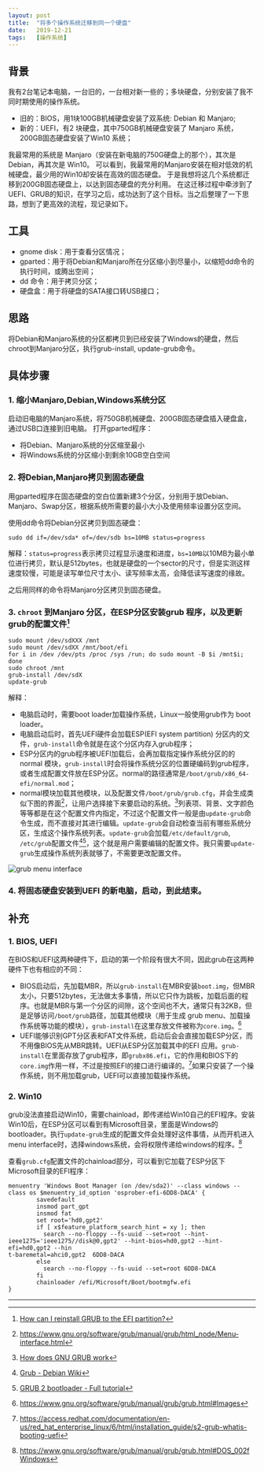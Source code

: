 ```yaml
---
layout: post
title:  "将多个操作系统迁移到同一个硬盘"
date:   2019-12-21
tags:   [操作系统]
---
```


## 背景
我有2台笔记本电脑，一台旧的，一台相对新一些的；多块硬盘，分别安装了我不同时期使用的操作系统。
- 旧的：BIOS，用1块100GB机械硬盘安装了双系统: Debian 和 Manjaro;
- 新的：UEFI，有2 块硬盘，其中750GB机械硬盘安装了 Manjaro 系统，200GB固态硬盘安装了Win10 系统；

我最常用的系统是 Manjaro（安装在新电脑的750G硬盘上的那个），其次是Debian，再其次是 Win10。
可以看到，我最常用的Manjaro安装在相对低效的机械硬盘，最少用的Win10却安装在高效的固态硬盘。
于是我想将这几个系统都迁移到200GB固态硬盘上，以达到固态硬盘的充分利用。
在这迁移过程中牵涉到了UEFI、GRUB的知识，在学习之后，成功达到了这个目标。当之后整理了一下思路，想到了更高效的流程，现记录如下。

## 工具
- gnome disk：用于查看分区情况；
- gparted：用于将Debian和Manjaro所在分区缩小到尽量小，以缩短dd命令的执行时间，或腾出空间；
- dd 命令：用于拷贝分区；
- 硬盘盒：用于将硬盘的SATA接口转USB接口；

## 思路
将Debian和Manjaro系统的分区都拷贝到已经安装了Windows的硬盘，然后chroot到Manjaro分区，执行grub-install, update-grub命令。

## 具体步骤

### 1. 缩小Manjaro,Debian,Windows系统分区
启动旧电脑的Manjaro系统，将750GB机械硬盘、200GB固态硬盘插入硬盘盒，通过USB口连接到旧电脑。
打开gparted程序：
- 将Debian、Manjaro系统的分区缩至最小
- 将Windows系统的分区缩小到剩余10GB空白空间

### 2. 将Debian,Manjaro拷贝到固态硬盘
用gparted程序在固态硬盘的空白位置新建3个分区，分别用于放Debian、Manjaro、Swap分区，根据系统所需要的最小大小及使用频率设置分区空间。


使用dd命令将Debian分区拷贝到固态硬盘：
```
sudo dd if=/dev/sda* of=/dev/sdb bs=10MB status=progress
```
解释：`status=progress`表示拷贝过程显示速度和进度，`bs=10MB`以10MB为最小单位进行拷贝，默认是512bytes，也就是硬盘的一个sector的尺寸，但是实测这样速度较慢，可能是读写单位尺寸太小、读写频率太高，会降低读写速度的缘故。

之后用同样的命令将Manjaro分区拷贝到固态硬盘。

### 3. `chroot` 到Manjaro 分区，在ESP分区安装grub 程序，以及更新grub的配置文件[^1]
```
sudo mount /dev/sdXXX /mnt
sudo mount /dev/sdXX /mnt/boot/efi
for i in /dev /dev/pts /proc /sys /run; do sudo mount -B $i /mnt$i; done
sudo chroot /mnt
grub-install /dev/sdX
update-grub 
```
解释：
- 电脑启动时，需要boot loader加载操作系统，Linux一般使用grub作为 boot loader。
- 电脑启动后时，首先UEFI硬件会加载ESP(EFI system partition) 分区内的文件，`grub-install`命令就是在这个分区内存入grub程序；
- ESP分区内的grub程序被UEFI加载后，会再加载指定操作系统分区的的normal 模块，`grub-install`时会将操作系统分区的位置硬编码到grub程序，或者生成配置文件放在ESP分区。normal的路径通常是`/boot/grub/x86_64-efi/normal.mod`；
- normal模块加载其他模块，以及配置文件`/boot/grub/grub.cfg`，并会生成类似下图的界面[^3]，让用户选择接下来要启动的系统。[^2]列表项、背景、文字颜色等等都是在这个配置文件内指定，不过这个配置文件一般是由`update-grub`命令生成，而不直接对其进行编辑。`update-grub`会自动检查当前有哪些系统分区，生成这个操作系统列表。`update-grub`会加载`/etc/default/grub`, `/etc/grub`配置文件[^4][^5]，这个就是用户需要编辑的配置文件。我只需要`update-grub`生成操作系统列表就够了，不需要更改配置文件。

![grub menu interface](https://forum.manjaro.org/uploads/default/optimized/3X/0/e/0e33a9622f1b71643577695f4836e5ebdefcb1fc_2_668x500.png)

### 4. 将固态硬盘安装到UEFI 的新电脑，启动，到此结束。


## 补充
### 1. BIOS, UEFI
在BIOS和UEFI这两种硬件下，启动的第一个阶段有很大不同，因此grub在这两种硬件下也有相应的不同：
- BIOS启动后，先加载MBR，所以`grub-install`在MBR安装`boot.img`，但MBR太小，只要512bytes，无法做太多事情，所以它只作为跳板，加载后面的程序。也就是MBR与第一个分区的间隙，这个空间也不大，通常只有32KB，但是足够访问`/boot/grub`路径，加载其他模块（用于生成 grub menu、加载操作系统等功能的模块），`grub-install`在这里存放文件被称为`core.img`。[^6]
- UEFI能够识别GPT分区表和FAT文件系统，启动后会会直接加载ESP分区，而不用像BIOS先从MBR跳转。UEFI从ESP分区加载其中的EFI 应用。`grub-install`在里面存放了grub程序，即`grubx86.efi`，它的作用和BIOS下的`core.img`作用一样，不过是按照EFI的接口进行编译的。[^7]如果只安装了一个操作系统，则不用加载grub，UEFI可以直接加载操作系统。

### 2. Win10
grub没法直接启动Win10，需要chainload，即传递给Win10自己的EFI程序。安装Win10后，在ESP分区可以看到有Microsoft目录，里面是Windows的bootloader。执行`update-grub`生成的配置文件会处理好这件事情，从而开机进入menu interface时，选择windows系统，会将权限传递给windows的程序。[^8]

查看`grub.cfg`配置文件的chainload部分，可以看到它加载了ESP分区下Microsoft目录的EFI程序：
```
menuentry 'Windows Boot Manager (on /dev/sda2)' --class windows --class os $menuentry_id_option 'osprober-efi-6DD8-DACA' {
        savedefault
        insmod part_gpt
        insmod fat
        set root='hd0,gpt2'
        if [ x$feature_platform_search_hint = xy ]; then
          search --no-floppy --fs-uuid --set=root --hint-ieee1275='ieee1275//disk@0,gpt2' --hint-bios=hd0,gpt2 --hint-efi=hd0,gpt2 --hin
t-baremetal=ahci0,gpt2  6DD8-DACA
        else
          search --no-floppy --fs-uuid --set=root 6DD8-DACA
        fi
        chainloader /efi/Microsoft/Boot/bootmgfw.efi
}
```

---

[^1]: [How can I reinstall GRUB to the EFI partition?](https://askubuntu.com/a/831241/798614)

[^2]: [How does GNU GRUB work](https://0xax.github.io/grub/)

[^3]: https://www.gnu.org/software/grub/manual/grub/html_node/Menu-interface.html

[^4]: [Grub - Debian Wiki](https://wiki.debian.org/Grub)

[^5]: [GRUB 2 bootloader - Full tutorial](https://www.dedoimedo.com/computers/grub-2.html)

[^6]: https://www.gnu.org/software/grub/manual/grub/grub.html#Images

[^7]: https://access.redhat.com/documentation/en-us/red_hat_enterprise_linux/6/html/installation_guide/s2-grub-whatis-booting-uefi

[^8]: https://www.gnu.org/software/grub/manual/grub/grub.html#DOS_002fWindows
